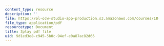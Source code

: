 ```yaml
---
content_type: resource
description: ''
file: https://ol-ocw-studio-app-production.s3.amazonaws.com/courses/18-03sc-differential-equations-fall-2011/9d1ed3e8c9455b0c94efe0a87ac82d65_eyNm7XGJr4s.pdf
file_type: application/pdf
resourcetype: Document
title: 3play pdf file
uid: 9d1ed3e8-c945-5b0c-94ef-e0a87ac82d65
---
```

